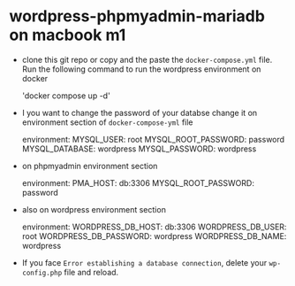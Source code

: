 # wordpress-phpmyadmin-mariadb on macbook m1

- clone this git repo or copy and the paste the `docker-compose.yml` file. Run the following command to run the wordpress environment on docker

    'docker compose up -d'

- I you want to change the password of your databse change it on environment section of `docker-compose-yml` file

    environment:
      MYSQL_USER: root
      MYSQL_ROOT_PASSWORD: password
      MYSQL_DATABASE: wordpress
      MYSQL_PASSWORD: wordpress

- on phpmyadmin environment section

    environment:
      PMA_HOST: db:3306
      MYSQL_ROOT_PASSWORD: password

- also on wordpress environment section

    environment:
      WORDPRESS_DB_HOST: db:3306
      WORDPRESS_DB_USER: root
      WORDPRESS_DB_PASSWORD: wordpress
      WORDPRESS_DB_NAME: wordpress

- If you face `Error establishing a database connection`, delete your `wp-config.php` file and reload.


